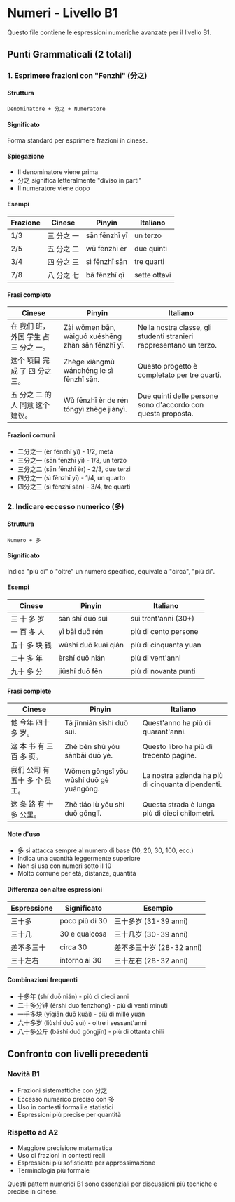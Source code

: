 # Numeri - Livello B1

Questo file contiene le espressioni numeriche avanzate per il livello B1.

## Punti Grammaticali (2 totali)

### 1. Esprimere frazioni con "Fenzhi" (分之)

#### Struttura

```text
Denominatore + 分之 + Numeratore
```

#### Significato

Forma standard per esprimere frazioni in cinese.

#### Spiegazione

- Il denominatore viene prima
- 分之 significa letteralmente "diviso in parti"
- Il numeratore viene dopo

#### Esempi

| Frazione | Cinese | Pinyin | Italiano |
| ---------- | -------- | -------- | ---------- |
| 1/3 | 三 分之 一 | sān fēnzhī yī | un terzo |
| 2/5 | 五 分之 二 | wǔ fēnzhī èr | due quinti |
| 3/4 | 四 分之 三 | sì fēnzhī sān | tre quarti |
| 7/8 | 八 分之 七 | bā fēnzhī qī | sette ottavi |

#### Frasi complete

| Cinese | Pinyin | Italiano |
| -------- | -------- | ---------- |
| 在 我们 班，外国 学生 占 三 分之 一。 | Zài wǒmen bān, wàiguó xuéshēng zhàn sān fēnzhī yī. | Nella nostra classe, gli studenti stranieri rappresentano un terzo. |
| 这个 项目 完成 了 四 分之 三。 | Zhège xiàngmù wánchéng le sì fēnzhī sān. | Questo progetto è completato per tre quarti. |
| 五 分之 二 的 人 同意 这个 建议。 | Wǔ fēnzhī èr de rén tóngyì zhège jiànyì. | Due quinti delle persone sono d'accordo con questa proposta. |

#### Frazioni comuni

- 二分之一 (èr fēnzhī yī) - 1/2, metà
- 三分之一 (sān fēnzhī yī) - 1/3, un terzo
- 三分之二 (sān fēnzhī èr) - 2/3, due terzi
- 四分之一 (sì fēnzhī yī) - 1/4, un quarto
- 四分之三 (sì fēnzhī sān) - 3/4, tre quarti

### 2. Indicare eccesso numerico (多)

#### Struttura

```text
Numero + 多
```

#### Significato

Indica "più di" o "oltre" un numero specifico, equivale a "circa", "più di".

#### Esempi

| Cinese | Pinyin | Italiano |
| -------- | -------- | ---------- |
| 三 十 多 岁 | sān shí duō suì | sui trent'anni (30+) |
| 一 百 多 人 | yī bǎi duō rén | più di cento persone |
| 五十 多 块 钱 | wǔshí duō kuài qián | più di cinquanta yuan |
| 二十 多 年 | èrshí duō nián | più di vent'anni |
| 九十 多 分 | jiǔshí duō fēn | più di novanta punti |

#### Frasi complete

| Cinese | Pinyin | Italiano |
| -------- | -------- | ---------- |
| 他 今年 四十 多 岁。 | Tā jīnnián sìshí duō suì. | Quest'anno ha più di quarant'anni. |
| 这 本 书 有 三百 多 页。 | Zhè běn shū yǒu sānbǎi duō yè. | Questo libro ha più di trecento pagine. |
| 我们 公司 有 五十 多 个 员工。 | Wǒmen gōngsī yǒu wǔshí duō gè yuángōng. | La nostra azienda ha più di cinquanta dipendenti. |
| 这 条 路 有 十 多 公里。 | Zhè tiáo lù yǒu shí duō gōnglǐ. | Questa strada è lunga più di dieci chilometri. |

#### Note d'uso

- 多 si attacca sempre al numero di base (10, 20, 30, 100, ecc.)
- Indica una quantità leggermente superiore
- Non si usa con numeri sotto il 10
- Molto comune per età, distanze, quantità

#### Differenza con altre espressioni

| Espressione | Significato | Esempio |
| ------------- | ------------- | --------- |
| 三十多 | poco più di 30 | 三十多岁 (31-39 anni) |
| 三十几 | 30 e qualcosa | 三十几岁 (30-39 anni) |
| 差不多三十 | circa 30 | 差不多三十岁 (28-32 anni) |
| 三十左右 | intorno ai 30 | 三十左右 (28-32 anni) |

#### Combinazioni frequenti

- 十多年 (shí duō nián) - più di dieci anni
- 二十多分钟 (èrshí duō fēnzhōng) - più di venti minuti
- 一千多块 (yīqiān duō kuài) - più di mille yuan
- 六十多岁 (liùshí duō suì) - oltre i sessant'anni
- 八十多公斤 (bāshí duō gōngjīn) - più di ottanta chili

## Confronto con livelli precedenti

### Novità B1

- Frazioni sistemattiche con 分之
- Eccesso numerico preciso con 多
- Uso in contesti formali e statistici
- Espressioni più precise per quantità

### Rispetto ad A2

- Maggiore precisione matematica
- Uso di frazioni in contesti reali
- Espressioni più sofisticate per approssimazione
- Terminologia più formale

Questi pattern numerici B1 sono essenziali per discussioni più tecniche e precise in cinese.
